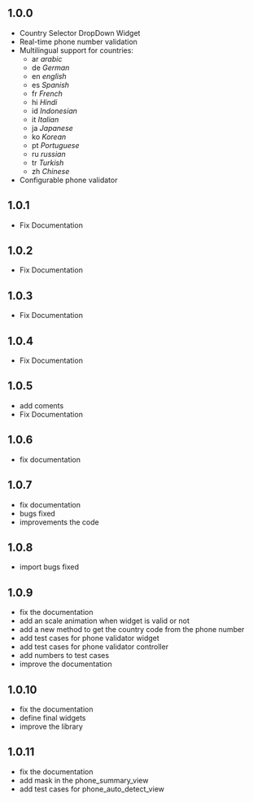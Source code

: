 ## 1.0.0

- Country Selector DropDown Widget
- Real-time phone number validation
- Multilingual support for countries: 
  - ar *arabic*
  - de *German*
  - en *english*
  - es *Spanish*
  - fr *French*
  - hi *Hindi*
  - id *Indonesian*
  - it *Italian*
  - ja *Japanese*
  - ko *Korean*
  - pt *Portuguese*
  - ru *russian*
  - tr *Turkish*
  - zh *Chinese*
- Configurable phone validator

## 1.0.1
- Fix Documentation

## 1.0.2
- Fix Documentation

## 1.0.3
- Fix Documentation
## 1.0.4
- Fix Documentation

## 1.0.5
- add coments
- Fix Documentation

## 1.0.6
- fix documentation

## 1.0.7
- fix documentation
- bugs fixed
- improvements the code

## 1.0.8
- import bugs fixed

## 1.0.9
- fix the documentation
- add an scale animation when widget is valid or not
- add a new method to get the country code from the phone number
- add test cases for phone validator widget
- add test cases for phone validator controller
- add numbers to test cases
- improve the documentation

## 1.0.10
- fix the documentation
- define final widgets
- improve the library

## 1.0.11
- fix the documentation
- add mask in the phone_summary_view
- add test cases for phone_auto_detect_view

